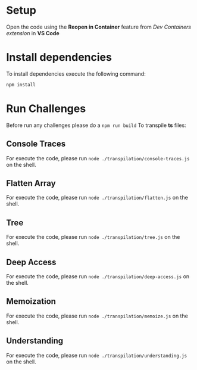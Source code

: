# Setup

Open the code using the **Reopen in Container** feature from *Dev Containers extension* in **VS Code**

# Install dependencies

To install dependencies execute the following command:

```bash
npm install
```

# Run Challenges

Before run any challenges please do a `npm run build` To transpile **ts** files:

## Console Traces

For execute the code, please run `node ./transpilation/console-traces.js` on the shell.

## Flatten Array

For execute the code, please run `node ./transpilation/flatten.js` on the shell.


## Tree

For execute the code, please run `node ./transpilation/tree.js` on the shell.


## Deep Access

For execute the code, please run `node ./transpilation/deep-access.js` on the shell.


## Memoization

For execute the code, please run `node ./transpilation/memoize.js` on the shell.


## Understanding


For execute the code, please run `node ./transpilation/understanding.js` on the shell.

